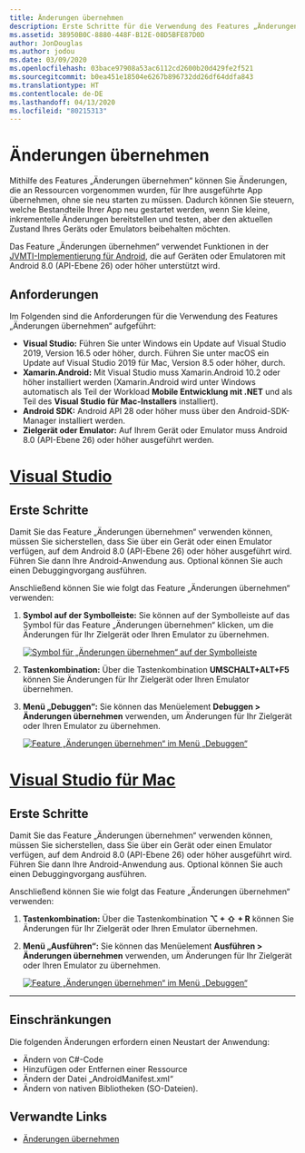 ```yaml
---
title: Änderungen übernehmen
description: Erste Schritte für die Verwendung des Features „Änderungen übernehmen“ in Xamarin.Android-Projekten
ms.assetid: 38950B0C-8880-448F-B12E-08D5BFE87D0D
author: JonDouglas
ms.author: jodou
ms.date: 03/09/2020
ms.openlocfilehash: 03bace97908a53ac6112cd2600b20d429fe2f521
ms.sourcegitcommit: b0ea451e18504e6267b896732dd26df64ddfa843
ms.translationtype: HT
ms.contentlocale: de-DE
ms.lasthandoff: 04/13/2020
ms.locfileid: "80215313"
---
```

# <a name="apply-changes"></a>Änderungen übernehmen

Mithilfe des Features „Änderungen übernehmen“ können Sie Änderungen, die an Ressourcen vorgenommen wurden, für Ihre ausgeführte App übernehmen, ohne sie neu starten zu müssen. Dadurch können Sie steuern, welche Bestandteile Ihrer App neu gestartet werden, wenn Sie kleine, inkrementelle Änderungen bereitstellen und testen, aber den aktuellen Zustand Ihres Geräts oder Emulators beibehalten möchten.

Das Feature „Änderungen übernehmen“ verwendet Funktionen in der [JVMTI-Implementierung für Android](https://docs.oracle.com/javase/8/docs/platform/jvmti/jvmti.html#bci), die auf Geräten oder Emulatoren mit Android 8.0 (API-Ebene 26) oder höher unterstützt wird.

## <a name="requirements"></a>Anforderungen

Im Folgenden sind die Anforderungen für die Verwendung des Features „Änderungen übernehmen“ aufgeführt:

- **Visual Studio:** Führen Sie unter Windows ein Update auf Visual Studio 2019, Version 16.5 oder höher, durch. Führen Sie unter macOS ein Update auf Visual Studio 2019 für Mac, Version 8.5 oder höher, durch.
- **Xamarin.Android:** Mit Visual Studio muss Xamarin.Android 10.2 oder höher installiert werden (Xamarin.Android wird unter Windows automatisch als Teil der Workload **Mobile Entwicklung mit .NET** und als Teil des **Visual Studio für Mac-Installers** installiert).
- **Android SDK:** Android API 28 oder höher muss über den Android-SDK-Manager installiert werden.
- **Zielgerät oder Emulator:** Auf Ihrem Gerät oder Emulator muss Android 8.0 (API-Ebene 26) oder höher ausgeführt werden.

# <a name="visual-studio"></a>[Visual Studio](#tab/windows)

## <a name="get-started"></a>Erste Schritte

Damit Sie das Feature „Änderungen übernehmen“ verwenden können, müssen Sie sicherstellen, dass Sie über ein Gerät oder einen Emulator verfügen, auf dem Android 8.0 (API-Ebene 26) oder höher ausgeführt wird. Führen Sie dann Ihre Android-Anwendung aus. Optional können Sie auch einen Debuggingvorgang ausführen.

Anschließend können Sie wie folgt das Feature „Änderungen übernehmen“ verwenden:

1. **Symbol auf der Symbolleiste:** Sie können auf der Symbolleiste auf das Symbol für das Feature „Änderungen übernehmen“ klicken, um die Änderungen für Ihr Zielgerät oder Ihren Emulator zu übernehmen.

    [![Symbol für „Änderungen übernehmen“ auf der Symbolleiste](apply-changes-images/Apply-Changes-Toolbar.png)](apply-changes-images/Apply-Changes-Toolbar.png#lightbox)

2. **Tastenkombination:** Über die Tastenkombination **UMSCHALT+ALT+F5** können Sie Änderungen für Ihr Zielgerät oder Ihren Emulator übernehmen.
3. **Menü „Debuggen“:** Sie können das Menüelement **Debuggen > Änderungen übernehmen** verwenden, um Änderungen für Ihr Zielgerät oder Ihren Emulator zu übernehmen.

    [![Feature „Änderungen übernehmen“ im Menü „Debuggen“](apply-changes-images/Apply-Changes-Debug-Menu.png)](apply-changes-images/Apply-Changes-Debug-Menu.png#lightbox)

# <a name="visual-studio-for-mac"></a>[Visual Studio für Mac](#tab/macos)

## <a name="get-started"></a>Erste Schritte

Damit Sie das Feature „Änderungen übernehmen“ verwenden können, müssen Sie sicherstellen, dass Sie über ein Gerät oder einen Emulator verfügen, auf dem Android 8.0 (API-Ebene 26) oder höher ausgeführt wird. Führen Sie dann Ihre Android-Anwendung aus. Optional können Sie auch einen Debuggingvorgang ausführen.

Anschließend können Sie wie folgt das Feature „Änderungen übernehmen“ verwenden:

1. **Tastenkombination:** Über die Tastenkombination **⌥ + ⇧ + R** können Sie Änderungen für Ihr Zielgerät oder Ihren Emulator übernehmen.
2. **Menü „Ausführen“:** Sie können das Menüelement **Ausführen > Änderungen übernehmen** verwenden, um Änderungen für Ihr Zielgerät oder Ihren Emulator zu übernehmen.

    [![Feature „Änderungen übernehmen“ im Menü „Debuggen“](apply-changes-images/Apply-Changes-Debug-Menu-Mac.png)](apply-changes-images/Apply-Changes-Debug-Menu-Mac.png#lightbox)

-----

## <a name="limitations"></a>Einschränkungen

Die folgenden Änderungen erfordern einen Neustart der Anwendung:

- Ändern von C#-Code
- Hinzufügen oder Entfernen einer Ressource
- Ändern der Datei „AndroidManifest.xml“
- Ändern von nativen Bibliotheken (SO-Dateien).

## <a name="related-links"></a>Verwandte Links

- [Änderungen übernehmen](https://developer.android.com/studio/run#apply-changes)
